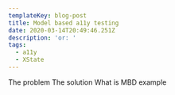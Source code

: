 ```yaml
---
templateKey: blog-post
title: Model based a11y testing
date: 2020-03-14T20:49:46.251Z
description: 'or: '
tags:
  - a11y
  - XState
---
```

The problem
The solution
What is MBD
example